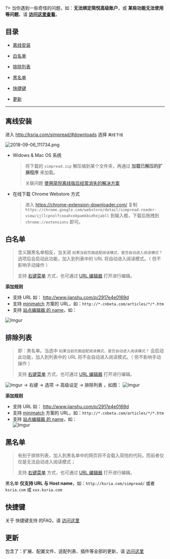 ?> 当你遇到一些奇怪的问题，如：**无法绑定简悦高级账户**，或 **某些功能无法使用等问题**，请 [**访问这里查看**](https://github.com/Kenshin/simpread/discussions/categories/重要通知)。

目录
---

- [离线安装](#离线安装)

- [白名单](#白名单)

- [排除列表](#排除列表)

- [黑名单](#黑名单)

- [快捷键](#快捷键)

- [更新](#更新)

***

离线安装
---

进入 http://ksria.com/simpread/#downloads 选择 `离线下线`

![2018-09-06_111734.png](https://i.loli.net/2018/09/06/5b909cbfa516c.png)

- Widows  & Mac OS 系统

  > 将下载的 `simpread.zip` 解压缩到某个文件夹，再通过 **加载已解压的扩展程序** 来加载。
  >
  > 关联问题 [使用简悦离线版后经常消失的解决方案](https://github.com/Kenshin/simpread/discussions/1645)

- 在线下载 Chrome Webstore 方式

  >  进入 https://chrome-extension-downloader.com/ 复制 `https://chrome.google.com/webstore/detail/simpread-reader-view/ijllcpnolfcooahcekpamkbidhejabll` 到输入框，下载后拖拽到 `chrome://extensions` 即可。

白名单
---
> 含义跟黑名单相反，当关闭 `如果当前页面适配阅读模式，是否自动进入阅读模式？` 选项后会启动此功能，加入到列表中的 URL 将自动进入阅读模式。（ 但不影响手动操作 ）
>
> 支持 [右键菜单](右键菜单) 方式，也可通过 [URL 编辑器](右键菜单?id=url编辑器) 打开进行编辑。

**添加规则**

- 支持 URL 如： http://www.jianshu.com/p/2917e4e0169d
- 支持 [minimatch](https://github.com/isaacs/minimatch) 方案的 URL，如：`http://*.cnbeta.com/articles/*/*.htm`
- 支持 [站点编辑器 的 name](站点编辑器#对应字段)，如：  

![Imgur](https://i.imgur.com/DgQYFsn.png)

排除列表
---

> 即：黑名单。当选中 `如果当前页面适配阅读模式，是否自动进入阅读模式？` 会启动此功能，加入到列表中的 URL 将不会自动进入阅读模式。（ 但不影响手动操作 ）
>
> 支持 [右键菜单](右键菜单) 方式，也可通过 [URL 编辑器](右键菜单?id=url编辑器) 打开进行编辑。

![Imgur](http://i.imgur.com/dyROEBi.png) → 右键 → 选项 → 高级设定 → 排除列表 ，如图：
![Imgur](http://i.imgur.com/CdoZOkUl.png)

**添加规则**

- 支持 URL 如： http://www.jianshu.com/p/2917e4e0169d
- 支持 [minimatch](https://github.com/isaacs/minimatch) 方案的 URL，如：`http://*.cnbeta.com/articles/*/*.htm`
- 支持 [站点编辑器 的 name](站点编辑器#对应字段)，如：  
![Imgur](http://i.imgur.com/IFc5kAEl.png) 

黑名单
---
> 有别于排除列表，加入到黑名单中的网页将不会载入简悦的代码，而前者仅仅是无法自动进入阅读模式；
>
> 支持 [右键菜单](右键菜单) 方式，也可通过 [URL 编辑器](右键菜单?id=url编辑器) 打开进行编辑。

黑名单 **仅支持 URL 与 Host name**，如：`http://ksria.com/simpread/` 或者 `ksria.com` 或 `xxx.ksria.com`

快捷键
---
关于 快捷键支持 的FAQ，请 [访问这里](快捷键)

更新
---

包含了：扩展、配置文件、适配列表、插件等全部的更新，请 [访问这里](更新)